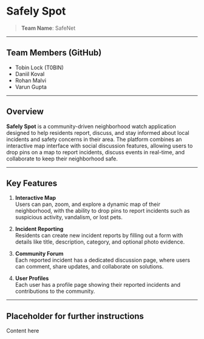 # Safely Spot

> **Team Name**: SafeNet

---

## Team Members (GitHub)
- Tobin Lock (T0BlN)
- Daniil Koval
- Rohan Malvi
- Varun Gupta

---

## Overview

**Safely Spot** is a community-driven neighborhood watch application designed to help residents report, discuss, and stay informed about local incidents and safety concerns in their area. The platform combines an interactive map interface with social discussion features, allowing users to drop pins on a map to report incidents, discuss events in real-time, and collaborate to keep their neighborhood safe.

---

## Key Features

1. **Interactive Map**  
Users can pan, zoom, and explore a dynamic map of their neighborhood, with the ability to drop pins to report incidents such as suspicious activity, vandalism, or lost pets.

2. **Incident Reporting**  
Residents can create new incident reports by filling out a form with details like title, description, category, and optional photo evidence.

3. **Community Forum**  
Each reported incident has a dedicated discussion page, where users can comment, share updates, and collaborate on solutions.

4. **User Profiles**  
Each user has a profile page showing their reported incidents and contributions to the community.

---

## Placeholder for further instructions
Content here

